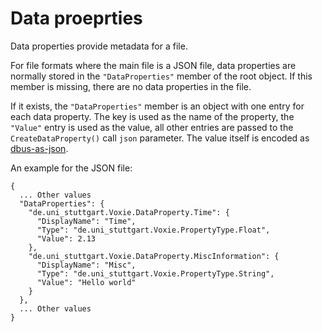 Data proeprties
===============

Data properties provide metadata for a file.

For file formats where the main file is a JSON file, data properties are
normally stored in the `"DataProperties"` member of the root object.
If this member is missing, there are no data properties in the file.

If it exists, the `"DataProperties"` member is an object with one entry for each
data property. The key is used as the name of the property, the `"Value"` entry
is used as the value, all other entries are passed to the `CreateDataProperty()`
call `json` parameter. The value itself is encoded as
[dbus-as-json](voxie:///help/topic/interfaces/dbus-as-json).

An example for the JSON file:

```
{
  ... Other values
  "DataProperties": {
    "de.uni_stuttgart.Voxie.DataProperty.Time": {
      "DisplayName": "Time",
      "Type": "de.uni_stuttgart.Voxie.PropertyType.Float",
      "Value": 2.13
    },
    "de.uni_stuttgart.Voxie.DataProperty.MiscInformation": {
      "DisplayName": "Misc",
      "Type": "de.uni_stuttgart.Voxie.PropertyType.String",
      "Value": "Hello world"
    }
  },
  ... Other values
}
```
